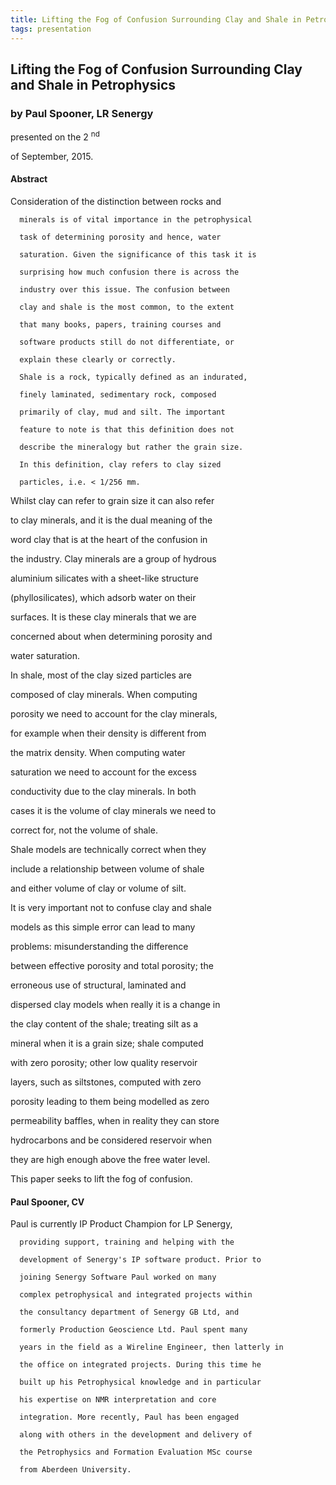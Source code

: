 ```yaml
---
title: Lifting the Fog of Confusion Surrounding Clay and Shale in Petrophysics
tags: presentation 
---
```



		
<h2>
Lifting the Fog of Confusion Surrounding Clay and Shale in Petrophysics
</h2>

 



		
<h3>
by Paul Spooner, LR Senergy
</h3>

 



 
<p>
presented on the 2
<sup>
nd
</sup>

 of September, 2015.
</p>

	

 
<h4>
Abstract
</h4>



      
<p>
Consideration of the distinction between rocks and

      minerals is of vital importance in the petrophysical

      task of determining porosity and hence, water

      saturation. Given the significance of this task it is

      surprising how much confusion there is across the

      industry over this issue. The confusion between

      clay and shale is the most common, to the extent

      that many books, papers, training courses and

      software products still do not differentiate, or

      explain these clearly or correctly.
</p>



      
<p>


      Shale is a rock, typically defined as an indurated,

      finely laminated, sedimentary rock, composed

      primarily of clay, mud and silt. The important

      feature to note is that this definition does not

      describe the mineralogy but rather the grain size.

      In this definition, clay refers to clay sized

      particles, i.e. < 1/256 mm.
</p>



    
<p>


Whilst clay can refer to grain size it can also refer 

to clay minerals, and it is the dual meaning of the 

word clay that is at the heart of the confusion in 

the industry. Clay minerals are a group of hydrous 

aluminium silicates with a sheet-like structure 

(phyllosilicates), which adsorb water on their 

surfaces. It is these clay minerals that we are 

concerned about when determining porosity and 

water saturation.
</p>



    
<p>


In shale, most of the clay sized particles are 

composed of clay minerals. When computing 

porosity we need to account for the clay minerals, 

for example when their density is different from 

the matrix density. When computing water 

saturation we need to account for the excess 

conductivity due to the clay minerals. In both 

cases it is the volume of clay minerals we need to 

correct for, not the volume of shale.
</p>



    
<p>


Shale models are technically correct when they 

include a relationship between volume of shale 

and either volume of clay or volume of silt.
</p>



    
<p>


It is very important not to confuse clay and shale 

models as this simple error can lead to many 

problems: misunderstanding the difference 

between effective porosity and total porosity; the 

erroneous use of structural, laminated and 

dispersed clay models when really it is a change in 

the clay content of the shale; treating silt as a 

mineral when it is a grain size; shale computed 

with zero porosity; other low quality reservoir 

layers, such as siltstones, computed with zero 

porosity leading to them being modelled as zero 

permeability baffles, when in reality they can store 

hydrocarbons and be considered reservoir when 

they are high enough above the free water level.
</p>



    
<p>


This paper seeks to lift the fog of confusion.
</p>





<h4>
Paul Spooner, CV
</h4>





      
<p>
Paul is currently IP Product Champion for LP Senergy,

      providing support, training and helping with the

      development of Senergy's IP software product. Prior to

      joining Senergy Software Paul worked on many

      complex petrophysical and integrated projects within

      the consultancy department of Senergy GB Ltd, and

      formerly Production Geoscience Ltd. Paul spent many

      years in the field as a Wireline Engineer, then latterly in

      the office on integrated projects. During this time he

      built up his Petrophysical knowledge and in particular

      his expertise on NMR interpretation and core

      integration. More recently, Paul has been engaged

      along with others in the development and delivery of

      the Petrophysics and Formation Evaluation MSc course

      from Aberdeen University.
</p>



	

